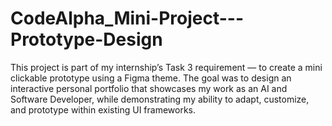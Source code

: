 # CodeAlpha_Mini-Project---Prototype-Design
This project is part of my internship’s Task 3 requirement — to create a mini clickable prototype using a Figma theme. The goal was to design an interactive personal portfolio that showcases my work as an AI and Software Developer, while demonstrating my ability to adapt, customize, and prototype within existing UI frameworks.
